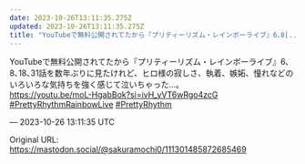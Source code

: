```yaml
---
date: 2023-10-26T13:11:35.275Z
updated: 2023-10-26T13:11:35.275Z
title: "YouTubeで無料公開されてたから『プリティーリズム・レインボーライブ』6､8[...]"
---
```


<p>YouTubeで無料公開されてたから『プリティーリズム・レインボーライブ』6､8､18､31話を数年ぶりに見たけれど、ヒロ様の寂しさ、執着、嫉妬、憧れなどのいろいろな気持ちを強く感じて泣いちゃった…。<br /><a href="https://youtu.be/moL-HgabBok?si=ivH_yVT6wRgo4zcG" target="_blank" rel="nofollow noopener" translate="no"><span class="invisible">https://</span><span class="ellipsis">youtu.be/moL-HgabBok?si=ivH_yV</span><span class="invisible">T6wRgo4zcG</span></a><br /><a href="https://mastodon.social/tags/PrettyRhythmRainbowLive" class="mention hashtag" rel="tag">#<span>PrettyRhythmRainbowLive</span></a> <a href="https://mastodon.social/tags/PrettyRhythm" class="mention hashtag" rel="tag">#<span>PrettyRhythm</span></a></p>

&mdash; 2023-10-26 13:11:35 UTC

Original URL: https://mastodon.social/@sakuramochi0/111301485872685469

